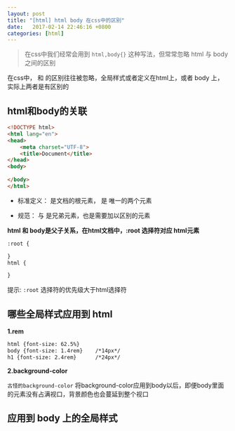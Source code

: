 ```yaml
---
layout: post
title: "[html] html body 在css中的区别" 
date:   2017-02-14 22:46:16 +0800
categories: [html]
---
```


> 在css中我们经常会用到 `html,body{}` 这种写法，但常常忽略 html 与 body 之间的区别
 
 
 在css中，*<html>* 和 *<body>* 的区别往往被忽略，全局样式或者定义在html上，或者 body 上，实际上两者是有区别的
 
 ## html和body的关联
 
```html
<!DOCTYPE html>
<html lang="en">
<head>
	<meta charset="UTF-8">
	<title>Document</title>
</head>
<body>
	
</body>
</html>
```

- 标准定义：*<html>* 是文档的根元素，*<head>*  *<body>* 是 *<html>* 唯一的两个元素

- 规范：*<head>* 与 *<body>* 是兄弟元素，也是需要加以区别的元素


**html 和 body是父子关系，在html文档中，:root 选择符对应 html元素**

```html
:root {

}
html {

}
```
提示: `:root` 选择符的优先级大于html选择符

## 哪些全局样式应用到 html

**1.rem**

```html
html {font-size: 62.5%}
body {font-size: 1.4rem}    /*14px*/
h1 {font-size: 2.4rem}      /*24px*/
```

**2.background-color**

`古怪的background-color` 将background-color应用到body以后，即便body里面的元素没有占满视口，背景颜色也会蔓延到整个视口




## 应用到 body 上的全局样式

